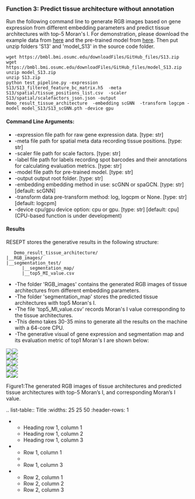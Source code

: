 ### Function 3: Predict tissue architecture without annotation

Run the following command line to generate RGB images based on gene expression from different embedding parameters and predict tissue architectures with top-5 Moran's I. For demonstration, please download the example data from [here](https://bmbl.bmi.osumc.edu/downloadFiles/GitHub_files/S13.zip) and the pre-trained model from [here](https://bmbl.bmi.osumc.edu/downloadFiles/GitHub_files/model_S13.zip). Then put unzip folders 'S13' and 'model_S13' in the source code folder.

```
wget https://bmbl.bmi.osumc.edu/downloadFiles/GitHub_files/S13.zip 
wget https://bmbl.bmi.osumc.edu/downloadFiles/GitHub_files/model_S13.zip 
unzip model_S13.zip
unzip S13.zip
python test_pipeline.py -expression S13/S13_filtered_feature_bc_matrix.h5  -meta S13/spatial/tissue_positions_list.csv  -scaler S13/spatial/scalefactors_json.json -output Demo_result_tissue_architecture  -embedding scGNN  -transform logcpm -model model_S13/S13_scGNN.pth -device gpu
```

#### Command Line Arguments:

- -expression file path for raw gene expression data. [type: str]
- -meta file path for spatial meta data recording tissue positions. [type: str]
- -scaler file path for scale factors. [type: str]
- -label file path for labels recording spot barcodes and their annotations for calculating evaluation metrics. [type: str]
- -model file path for pre-trained model. [type: str]
- -output output root folder. [type: str]
- -embedding embedding method in use: scGNN or spaGCN. [type: str] [default: scGNN]
- -transform data pre-transform method: log, logcpm or None. [type: str] [default: logcpm]
- -device cpu/gpu device option: cpu or gpu. [type: str] [default: cpu] (CPU-based function is under development)

#### Results

RESEPT stores the generative results in the following structure:

   ```
      Demo_result_tissue_architecture/
   |__RGB_images/
   |__segmentation_test/
         |__segmentation_map/
         |__top5_MI_value.csv
   ```

*	-The folder 'RGB_images' contains the generated RGB images of tissue architectures from different embedding parameters. 
*	-The folder 'segmentation_map' stores the predicted tissue architectures with top5 Moran's I.
*	-The file 'top5_MI_value.csv' records Moran's I value corresponding to the tissue architectures.
*	-This demo takes 30-35 mins to generate all the results on the machine with a 64-core CPU.
*	-The generative visual of gene expression and segmentation map and its evaluation metric of top1 Moran's I are shown below:

![](./pic/Predict/Predict_1.png)![](./pic/Predict/segmentation/Predict_segmentation_1.png)  
![](./pic/Predict/Predict_2.png)![](./pic/Predict/segmentation/Predict_segmentation_2.png)  
![](./pic/Predict/Predict_3.png)![](./pic/Predict/segmentation/Predict_segmentation_3.png)  
![](./pic/Predict/Predict_4.png)![](./pic/Predict/segmentation/Predict_segmentation_4.png)  
![](./pic/Predict/Predict_5.png)![](./pic/Predict/segmentation/Predict_segmentation_5.png)  

Figure1:The generated RGB images of tissue architectures and predicted tissue architectures with top-5 Moran’s I, and corresponding Moran’s I value.

.. list-table:: Title
   :widths: 25 25 50
   :header-rows: 1

   * - Heading row 1, column 1
     - Heading row 1, column 2
     - Heading row 1, column 3
   * - Row 1, column 1
     -
     - Row 1, column 3
   * - Row 2, column 1
     - Row 2, column 2
     - Row 2, column 3
